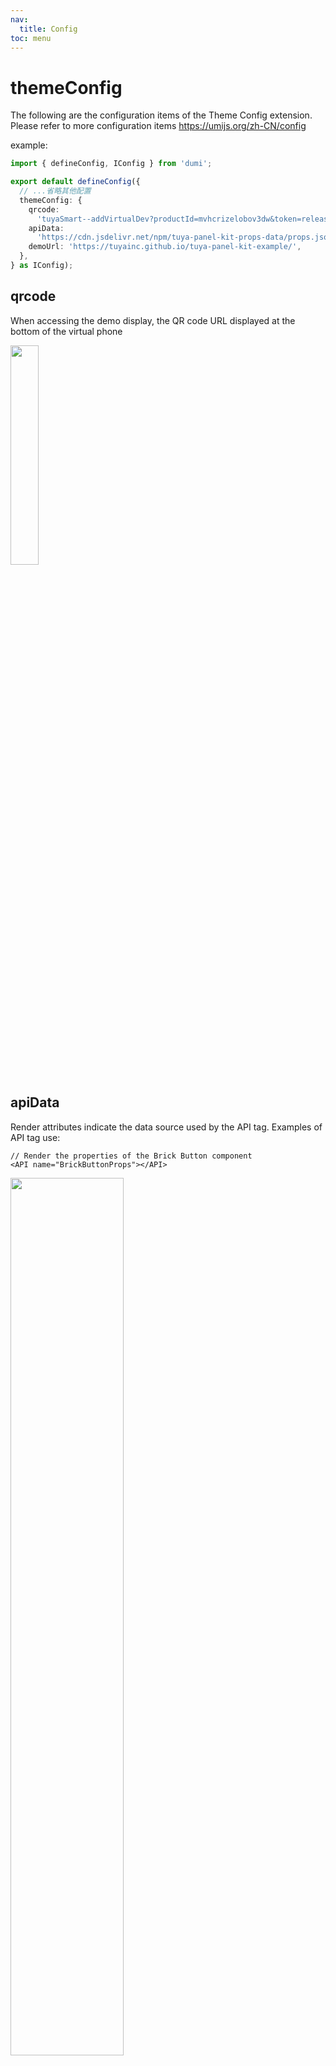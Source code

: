 ```yaml
---
nav:
  title: Config
toc: menu
---
```


# themeConfig

The following are the configuration items of the Theme Config extension. Please refer to more configuration items https://umijs.org/zh-CN/config

example:

```ts
import { defineConfig, IConfig } from 'dumi';

export default defineConfig({
  // ...省略其他配置
  themeConfig: {
    qrcode:
      'tuyaSmart--addVirtualDev?productId=mvhcrizelobov3dw&token=release_common_component',
    apiData:
      'https://cdn.jsdelivr.net/npm/tuya-panel-kit-props-data/props.json',
    demoUrl: 'https://tuyainc.github.io/tuya-panel-kit-example/',
  },
} as IConfig);
```

## qrcode

When accessing the demo display, the QR code URL displayed at the bottom of the virtual phone

<img width="30%" src="https://images.tuyacn.com/rms-static/8ade6090-def7-11eb-bb1c-dd1a7461f245-1625644033305.webp?tyName=20210707device-qrcode-en.webp" />

## apiData

Render attributes indicate the data source used by the API tag. Examples of API tag use:

```tsx
// Render the properties of the Brick Button component
<API name="BrickButtonProps"></API>
```

<img width="60%" src="https://images.tuyacn.com/rms-static/de4fc430-def7-11eb-bb1c-dd1a7461f245-1625644173299.webp?tyName=20210707api-table.webp">

## demoUrl

The deployment address of the demo.
